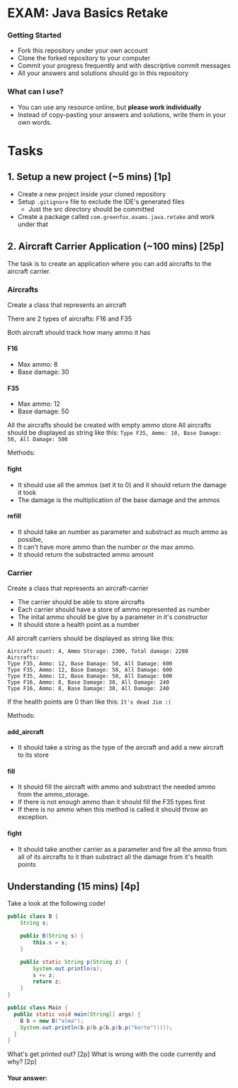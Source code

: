 # EXAM: Java Basics Retake

### Getting Started
 - Fork this repository under your own account
 - Clone the forked repository to your computer
 - Commit your progress frequently and with descriptive commit messages
 - All your answers and solutions should go in this repository

### What can I use?
 - You can use any resource online, but **please work individually**
 - Instead of copy-pasting your answers and solutions, write them in your own words.

# Tasks
## 1. Setup a new project (~5 mins) [1p]
- Create a new project inside your cloned repository
- Setup `.gitignore` file to exclude the IDE's generated files
   - Just the src directory should be committed
- Create a package called `com.greenfox.exams.java.retake` and work under that


## 2. Aircraft Carrier Application (~100 mins) [25p]
The task is to create an application where you can add aircrafts to the aircraft carrier.

### Aircrafts
Create a class that represents an aircraft

There are 2 types of aircrafts: F16 and F35

Both aircraft should track how many ammo it has

#### F16
 - Max ammo: 8
 - Base damage: 30

#### F35
 - Max ammo: 12
 - Base damage: 50

All the aircrafts should be created with empty ammo store
All aircrafts should be displayed as string like this: `Type F35, Ammo: 10, Base Damage: 50, All Damage: 500`

Methods:

#### fight
- It should use all the ammos (set it to 0) and it should return the damage it took
- The damage is the multiplication of the base damage and the ammos

#### refill
- It should take an number as parameter and substract as much ammo as possibe,
- It can't have more ammo than the number or the max ammo.
- It should return the substracted ammo amount

### Carrier
Create a class that represents an aircraft-carrier

- The carrier should be able to store aircrafts
- Each carrier should have a store of ammo represented as number
- The inital ammo should be give by a parameter in it's constructor
- It should store a health point as a number

All aircraft carriers should be displayed as string like this:
```
Aircraft count: 4, Ammo Storage: 2300, Total damage: 2280
Aircrafts:
Type F35, Ammo: 12, Base Damage: 50, All Damage: 600
Type F35, Ammo: 12, Base Damage: 50, All Damage: 600
Type F35, Ammo: 12, Base Damage: 50, All Damage: 600
Type F16, Ammo: 8, Base Damage: 30, All Damage: 240
Type F16, Ammo: 8, Base Damage: 30, All Damage: 240
```
If the health points are 0 than like this: `It's dead Jim :(`

Methods:

#### add_aircraft
- It should take a string as the type of the aircraft and add a new aircraft to its store

#### fill
- It should fill the aircraft with ammo and substract the needed ammo from the ammo_storage.
- If there is not enough ammo than it should fill the F35 types first
- If there is no ammo when this method is called it should throw an exception.

#### fight
- It should take another carrier as a parameter and fire all the ammo
from all of its aircrafts to it than substract all the damage from it's health points

## Understanding (15 mins) [4p]
Take a look at the following code!
```java
public class B {
    String s;

    public B(String s) {
        this.s = s;
    }

    public static String p(String z) {
        System.out.println(s);
        s += z;
        return z;
    }
}

public class Main {
  public static void main(String[] args) {
    B b = new B("alma");
    System.out.println(b.p(b.p(b.p(b.p("korte")))));
  }
}
```
What's get printed out? [2p] What is wrong with the code currently and why? [2p]

#### Your answer:
